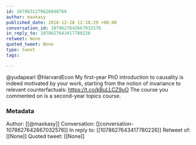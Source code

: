 ```yaml
---
id: 1078631270626848768
author: maxkasy
published_date: 2018-12-28 12:38:29 +00:00
conversation_id: 1078627642667032576
in_reply_to: 1078627643417780226
retweet: None
quoted_tweet: None
type: tweet
tags:

---
```


@yudapearl @HarvardEcon My first-year PhD introduction to causality is indeed motivated by your work, starting from the notion of invariance to relevant counterfactuals:
https://t.co/kBuLLCZ9uO
The course you commented on is a second-year topics course.

### Metadata

Author: [[@maxkasy]]
Conversation: [[conversation-1078627642667032576]]
In reply to: [[1078627643417780226]]
Retweet of: [[None]]
Quoted tweet: [[None]]
